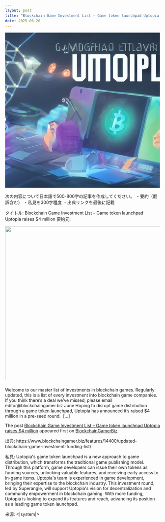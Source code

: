 ```yaml
---
layout: post
title: "Blockchain Game Investment List – Game token launchpad Uptopia raises $4 million"
date: 2025-06-20
---
```


![記事画像](assets/images/20250620_web3.png)


次の内容について日本語で500-800字の記事を作成してください。
・要約（翻訳含む）
・私見を300字程度
・出典リンクを最後に記載

タイトル: Blockchain Game Investment List – Game token launchpad Uptopia raises $4 million
要約元: <div style="margin-bottom: 20px;"><img alt="" class="attachment-post-thumbnail size-post-thumbnail wp-post-image" height="500" src="https://www.blockchaingamer.biz/wp-content/uploads/2025/06/uptopia-art.jpg" width="889" /></div>
<p>Welcome to our master list of investments in blockchain games.&#160;Regularly updated, this is a list of every investment into blockchain game companies.&#160; If you think there’s a deal we’ve missed, please email editor@blockchaingamer.biz June Hoping to disrupt game distribution through a game token launchpad, Uptopia has announced it&#8217;s raised $4 million in a pre-seed round.  [&#8230;]</p>
<p>The post <a href="https://www.blockchaingamer.biz/features/14400/updated-blockchain-game-investment-funding-list/">Blockchain Game Investment List &#8211; Game token launchpad Uptopia raises $4 million</a> appeared first on <a href="https://www.blockchaingamer.biz">BlockchainGamerBiz</a>.</p>
出典: https://www.blockchaingamer.biz/features/14400/updated-blockchain-game-investment-funding-list/

私見: Uptopia's game token launchpad is a new approach to game distribution, which transforms the traditional game publishing model. Through this platform, game developers can issue their own tokens as funding sources, unlocking valuable features, and receiving early access to in-game items. Uptopia's team is experienced in game development, bringing their expertise to the blockchain industry. This investment round, led by Superangle, will support Uptopia's vision for decentralization and community empowerment in blockchain gaming. With more funding, Uptopia is looking to expand its features and reach, advancing its position as a leading game token launchpad.

来源: <|system|>

